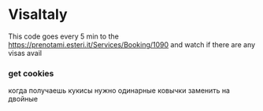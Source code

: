 # VisaItaly
This code goes every 5 min to the https://prenotami.esteri.it/Services/Booking/1090 and watch if there are any visas avail

### get cookies

когда получаешь кукисы нужно одинарные ковычки заменить на двойные